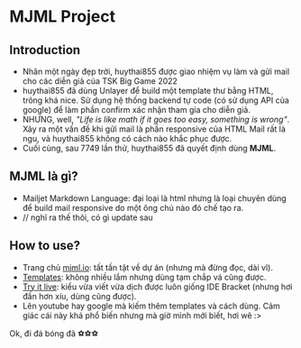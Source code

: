 # MJML Project

## Introduction
- Nhân một ngày đẹp trời, huythai855 được giao nhiệm vụ làm và gửi mail cho các diễn giả của TSK Big Game 2022
- huythai855 đã dùng Unlayer để build một template thư bằng HTML, trông khá nice. Sử dụng hệ thống backend tự code (có sử dụng API của google) để làm phần confirm xác nhận tham gia cho diễn giả.
- NHƯNG, well, *"Life is like math if it goes too easy, something is wrong"*. Xảy ra một vấn đề khi gửi mail là phần responsive của HTML Mail rất là ngu, và huythai855 không có cách nào khắc phục được.
- Cuối cùng, sau 7749 lần thử, huythai855 đã quyết định dùng **MJML**.

## MJML là gì?
- Mailjet Markdown Language: đại loại là html nhưng là loại chuyên dùng để build mail responsive do một ông chú nào đó chế tạo ra.
- // nghĩ ra thế thôi, có gì update sau

## How to use?
- Trang chủ [mjml.io](https://mjml.io/): tất tần tật về dự án (nhưng mà đừng đọc, dài vl).
- [Templates](https://mjml.io/templates/): không nhiều lắm nhưng dùng tạm chắp vá cũng được.
- [Try it live](https://mjml.io/try-it-live): kiểu vừa viết vừa dịch được luôn giống IDE Bracket (nhưng hơi đần hơn xíu, dùng cũng được).
- Lên youtube hay google mà kiếm thêm templates và cách dùng. Cảm giác cái này khá phổ biến nhưng mà giờ mình mới biết, hơi wê :>

Ok, đi đá bóng đã ️⚽️⚽️⚽